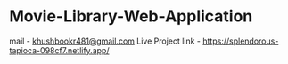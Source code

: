 # Movie-Library-Web-Application

mail - khushbookr481@gmail.com
Live Project link - https://splendorous-tapioca-098cf7.netlify.app/
